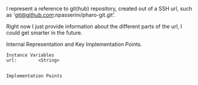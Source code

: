 I represent a reference to git(hub) repository, created out of a SSH url, such as 'git@github.com:npasserini/pharo-git.git'.

Right now I just provide information about the different parts of the url, I could get smarter in the future.

Internal Representation and Key Implementation Points.

    Instance Variables
	url:		<String>


    Implementation Points